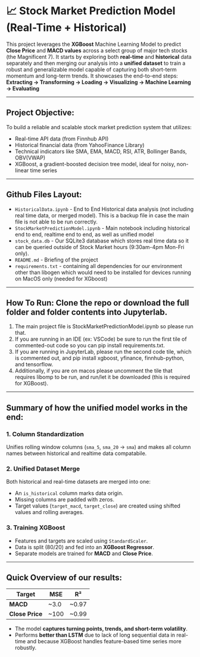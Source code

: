 # 📈 Stock Market Prediction Model (Real-Time + Historical)

This project leverages the **XGBoost** Machine Learning Model to predict **Close Price** and **MACD values** across a select group of major tech stocks (the Magnificent 7). It starts by exploring both **real-time** and **historical** data separately and then merging our analysis into a **unified dataset** to train a robust and generalizable model capable of capturing both short-term momentum and long-term trends. It showcases the end-to-end steps: **Extracting -> Transforming -> Loading -> Visualizing -> Machine Learning -> Evaluating**

---

## Project Objective:

To build a reliable and scalable stock market prediction system that utilizes:
- Real-time API data (from Finnhub API)
- Historical financial data (from YahooFinance Library)
- Technical indicators like SMA, EMA, MACD, RSI, ATR, Bollinger Bands, OBV(VWAP)
- XGBoost, a gradient-boosted decision tree model, ideal for noisy, non-linear time series

---

## Github Files Layout:

- `HistoricalData.ipynb` - End to End Historical data analysis (not including real time data, or merged model). This is a backup file in case the main file is not able to be run correctly.
- `StockMarketPredictionModel.ipynb` - Main notebook including historical end to end, realtime end to end, as well as unified model
- `stock_data.db` - Our SQLite3 database which stores real time data so it can be queried outside of Stock Market hours (9:30am-4pm Mon-Fri only).
- `README.md` - Briefing of the project
- `requirements.txt` - containing all dependencies for our environment other than libogen which would need to be installed for devices running on MacOS only (needed for XGboost)

---

## How To Run: Clone the repo or download the full folder and folder contents into Jupyterlab.
1. The main project file is StockMarketPredictionModel.ipynb so please run that.
2. If you are running in an IDE (ex: VSCode) be sure to run the first tile of commented-out code so you can pip install requirements.txt.
3. If you are running in JupyterLab, please run the second code tile, which is commented out, and pip install xgboost, yfinance, finnhub-python, and tensorflow. 
4. Additionally, if you are on macos please uncomment the tile that requires libomp to be run, and run/let it be downloaded (this is required for XGBoost).
---

## Summary of how the unified model works in the end: 

### 1. **Column Standardization**
Unifies rolling window columns (`sma_5`, `sma_20` → `sma`) and makes all column names between historical and realtime data compatabile.

### 2. **Unified Dataset Merge**
Both historical and real-time datasets are merged into one:
- An `is_historical` column marks data origin.
- Missing columns are padded with zeros.
- Target values (`target_macd`, `target_close`) are created using shifted values and rolling averages.

### 3. **Training XGBoost**
- Features and targets are scaled using `StandardScaler`.
- Data is split (80/20) and fed into an **XGBoost Regressor**.
- Separate models are trained for **MACD** and **Close Price**.

---

## Quick Overview of our results:

| Target      | MSE     | R²     |
|-------------|---------|--------|
| **MACD**    | ~3.0    | ~0.97  |
| **Close Price** | ~100    | ~0.99  |

- The model **captures turning points, trends, and short-term volatility**.
- Performs **better than LSTM** due to lack of long sequential data in real-time and because XGBoost handles feature-based time series more robustly.

   
